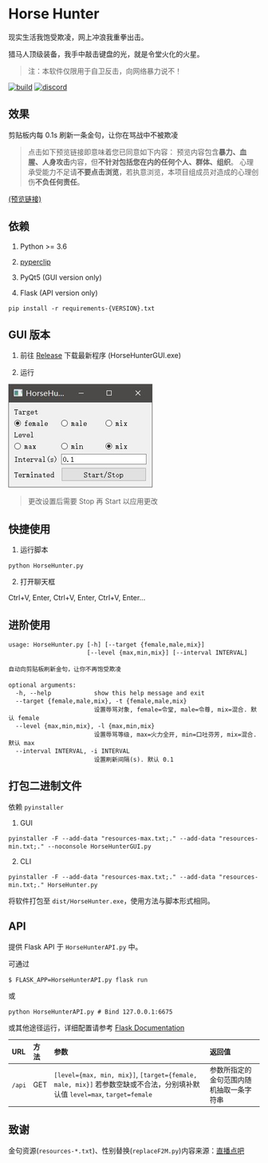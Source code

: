 # Horse Hunter

现实生活我饱受欺凌，网上冲浪我重拳出击。

猎马人顶级装备，我手中敲击键盘的光，就是令堂火化的火星。

> 注：本软件仅限用于自卫反击，向网络暴力说不！

[![build](https://github.com/forewing/HorseHunter.py/workflows/build/badge.svg)](https://github.com/forewing/HorseHunter.py/actions)
[![discord](https://img.shields.io/discord/685679145271033877)](https://discord.com/channels/685679145271033877/685682410930831369)

## 效果

剪贴板内每 0.1s 刷新一条金句，让你在骂战中不被欺凌

> 点击如下预览链接即意味着您已同意如下内容：
> 预览内容包含**暴力、血腥、人身攻击**内容，但**不针对包括您在内的任何个人、群体、组织**。
> 心理承受能力不足请**不要点击浏览**，若执意浏览，本项目组成员对造成的心理创伤**不负任何责任**。

[(预览链接)](imgs/preview.gif)

## 依赖

1. Python >= 3.6

2. [pyperclip](https://pypi.org/project/pyperclip/)

3. PyQt5 (GUI version only)

4. Flask (API version only)

```
pip install -r requirements-{VERSION}.txt
```

## GUI 版本

1. 前往 [Release](https://github.com/forewing/HorseHunter.py/releases) 下载最新程序 (HorseHunterGUI.exe)

2. 运行

![gui](imgs/gui.jpg)

> 更改设置后需要 Stop 再 Start 以应用更改



## 快捷使用

1. 运行脚本

```
python HorseHunter.py
```

2. 打开聊天框

Ctrl+V, Enter, Ctrl+V, Enter, Ctrl+V, Enter...

## 进阶使用

```
usage: HorseHunter.py [-h] [--target {female,male,mix}]
                      [--level {max,min,mix}] [--interval INTERVAL]

自动向剪贴板刷新金句，让你不再饱受欺凌

optional arguments:
  -h, --help            show this help message and exit
  --target {female,male,mix}, -t {female,male,mix}
                        设置辱骂对象, female=令堂, male=令尊, mix=混合. 默认 female
  --level {max,min,mix}, -l {max,min,mix}
                        设置辱骂等级, max=火力全开, min=口吐芬芳, mix=混合. 默认 max
  --interval INTERVAL, -i INTERVAL
                        设置刷新间隔(s). 默认 0.1
```

## 打包二进制文件

依赖 `pyinstaller`

1. GUI

```
pyinstaller -F --add-data "resources-max.txt;." --add-data "resources-min.txt;." --noconsole HorseHunterGUI.py
```

2. CLI

```
pyinstaller -F --add-data "resources-max.txt;." --add-data "resources-min.txt;." HorseHunter.py
```

将软件打包至 `dist/HorseHunter.exe`，使用方法与脚本形式相同。

## API

提供 Flask API 于 `HorseHunterAPI.py` 中。

可通过

```
$ FLASK_APP=HorseHunterAPI.py flask run
```

或

```
python HorseHunterAPI.py # Bind 127.0.0.1:6675
```

或其他途径运行，详细配置请参考 [Flask Documentation](http://flask.palletsprojects.com/en/1.1.x/)

| URL | 方法 | 参数 | 返回值 |
| :- | :- | :- | :- |
| `/api` | GET | `[level={max, min, mix}]`, `[target={female, male, mix}]` 若参数空缺或不合法，分别填补默认值 `level=max`, `target=female`| 参数所指定的金句范围内随机抽取一条字符串 |

## 致谢

金句资源(`resources-*.txt`)、性别替换(`replaceF2M.py`)内容来源：[直播点吧](https://nmsl.shadiao.app)